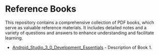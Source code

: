 # Reference Books

This repository contains a comprehensive collection of PDF books, which serve as valuable reference materials. It includes detailed notes and a variety of questions and answers to enhance understanding and facilitate learning.


- [Android_Studio_3_0_Development_Essentials](https://github.com/Paresh018/Reference-Coding-Books/blob/main/Android/Android_Studio_3_0_Development_Essentials.pdf) - Description of Book 1.
